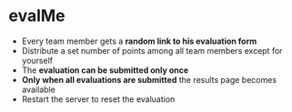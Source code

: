 # evalMe

- Every team member gets a **random link to his evaluation form**
- Distribute a set number of points among all team members except for yourself
- The **evaluation can be submitted only once**
- **Only when all evaluations are submitted** the results page becomes available
- Restart the server to reset the evaluation

